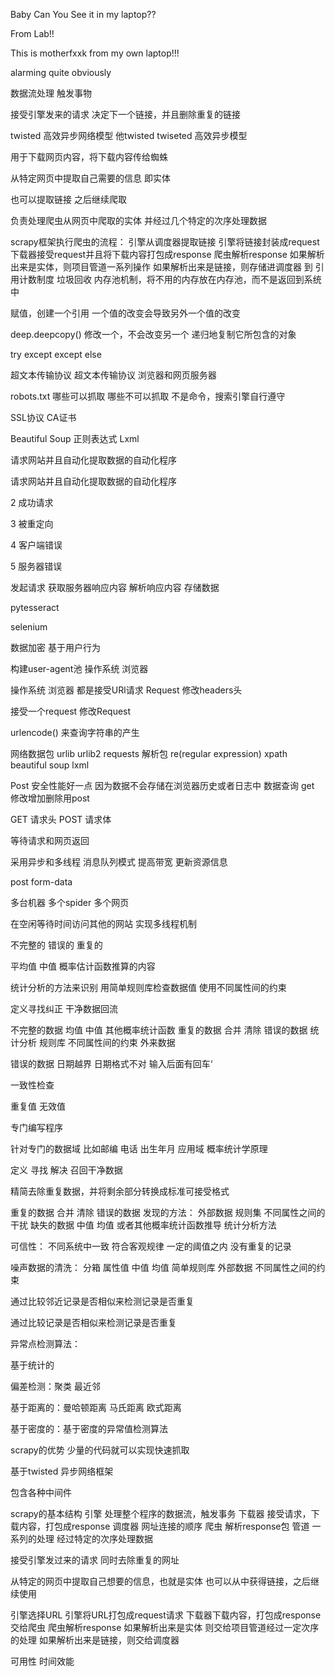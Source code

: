 Baby Can You See it in my laptop??

From Lab!!


This is motherfxxk from my own laptop!!!


alarming
quite obviously 


数据流处理
触发事物

接受引擎发来的请求
决定下一个链接，并且删除重复的链接

twisted 高效异步网络模型
他twisted
twiseted 
高效异步模型

用于下载网页内容，将下载内容传给蜘蛛

从特定网页中提取自己需要的信息
即实体

也可以提取链接 之后继续爬取

负责处理爬虫从网页中爬取的实体
并经过几个特定的次序处理数据

scrapy框架执行爬虫的流程：
引擎从调度器提取链接
引擎将链接封装成request
下载器接受request并且将下载内容打包成response
爬虫解析response
如果解析出来是实体，则项目管道一系列操作
如果解析出来是链接，则存储进调度器
到
引用计数制度
垃圾回收
内存池机制，将不用的内存放在内存池，而不是返回到系统中

赋值，创建一个引用 一个值的改变会导致另外一个值的改变

deep.deepcopy()
修改一个，不会改变另一个
递归地复制它所包含的对象

try 
except 
except 
else 

超文本传输协议
超文本传输协议
浏览器和网页服务器

robots.txt
哪些可以抓取 哪些不可以抓取
不是命令，搜索引擎自行遵守

SSL协议 CA证书

Beautiful Soup
正则表达式
Lxml

请求网站并且自动化提取数据的自动化程序

请求网站并且自动化提取数据的自动化程序

2 成功请求

3 被重定向

4 客户端错误

5 服务器错误

发起请求 获取服务器响应内容 解析响应内容 存储数据

pytesseract 

selenium 

数据加密
基于用户行为

构建user-agent池 操作系统 浏览器

操作系统 浏览器 
都是接受URl请求
Request 修改headers头

接受一个request 
修改Request

urlencode()
来查询字符串的产生

网络数据包 urlib urlib2 requests
解析包 re(regular expression) xpath beautiful soup lxml

Post
安全性能好一点 因为数据不会存储在浏览器历史或者日志中
数据查询 get
修改增加删除用post

GET 请求头
POST 请求体

等待请求和网页返回

采用异步和多线程
消息队列模式 提高带宽
更新资源信息

post form-data 

多台机器
多个spider
多个网页

在空闲等待时间访问其他的网站
实现多线程机制

不完整的
错误的
重复的

平均值 中值
概率估计函数推算的内容 

统计分析的方法来识别
用简单规则库检查数据值
使用不同属性间的约束

定义寻找纠正
干净数据回流

不完整的数据 均值 中值 其他概率统计函数
重复的数据 合并 清除 
错误的数据 统计分析 规则库 不同属性间的约束 外来数据

错误的数据 
日期越界 
日期格式不对
输入后面有回车‘

一致性检查

重复值 无效值

专门编写程序

针对专门的数据域 比如邮编 电话 出生年月
应用域 概率统计学原理

定义
寻找
解决
召回干净数据

精简去除重复数据，并将剩余部分转换成标准可接受格式

重复的数据 合并 清除
错误的数据 发现的方法： 外部数据 规则集 不同属性之间的干扰 
缺失的数据 中值 均值 或者其他概率统计函数推导
统计分析方法

可信性：
不同系统中一致
符合客观规律
一定的阈值之内 
没有重复的记录

噪声数据的清洗：
分箱 
属性值 中值 均值
简单规则库
外部数据
不同属性之间的约束

通过比较邻近记录是否相似来检测记录是否重复

通过比较记录是否相似来检测记录是否重复

异常点检测算法：

基于统计的

偏差检测：聚类 最近邻

基于距离的：曼哈顿距离 马氏距离 欧式距离

基于密度的：基于密度的异常值检测算法

scrapy的优势 少量的代码就可以实现快速抓取

基于twisted 异步网络框架

包含各种中间件

scrapy的基本结构
引擎 处理整个程序的数据流，触发事务
下载器 接受请求，下载内容，打包成response
调度器 网址连接的顺序
爬虫 解析response包
管道 一系列的处理 
经过特定的次序处理数据


接受引擎发过来的请求
同时去除重复的网址


从特定的网页中提取自己想要的信息，也就是实体
也可以从中获得链接，之后继续使用

引擎选择URL
引擎将URL打包成request请求
下载器下载内容，打包成response交给爬虫
爬虫解析response
如果解析出来是实体 则交给项目管道经过一定次序的处理
如果解析出来是链接，则交给调度器













可用性 时间效能
















